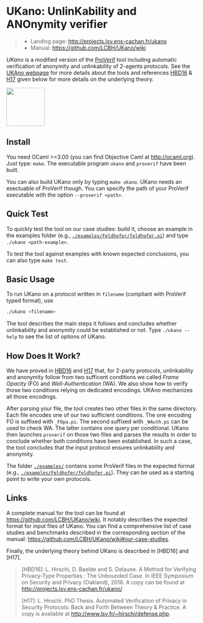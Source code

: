 # UKano: UnlinKability and ANOnymity verifier
> - Landing page: http://projects.lsv.ens-cachan.fr/ukano
> - Manual: https://github.com/LCBH/UKano/wiki

*UKano* is a modified version of the [ProVerif](http://proverif.inria.fr)
tool including automatic verification of anonymity and unlinkability of 2-agents protocols.
See the [UKAno webpage](http://projects.lsv.ens-cachan.fr/ukano/) for more details about the tools
and references [HBD16](#links) & [H17](#links) given below for more details on
the underlying theory.

<img align="center" src="http://projects.lsv.ens-cachan.fr/ukano/pictures/International_justice_and_privacy.jpg" width="100" />


## Install

You need OCaml >=3.00 (you can find Objective Caml at http://ocaml.org).
Just type: `make`.
The executable program `ukano` and `proverif` have been built.

You can also build UKano only by typing `make ukano`.
UKano needs an exectuable of ProVerif though. You can specify the path of
your ProVerif executable with the option `--proverif <path>`.


## Quick Test
To quickly test the tool on our case studies: build it, choose an example
in the examples folder (e.g., [`./examples/Feldhofer/feldhofer.pi`](./examples/Feldhofer/feldhofer.pi))
and type `./ukano <path-example>`.

To test the tool against examples with known expected conclusions, you can also type `make test`.


## Basic Usage
To run UKano on a protocol written in `filename` (compliant with ProVerif typed format), use
```bash
./ukano <filename>
```
The tool describes the main steps it follows and concludes whether unlinkability
and anonymity could be established or not. Type `./ukano --help` to see the list
of options of UKano.


## How Does It Work?
We have proved in [HBD16](#references) and [H17](#references) that, for 2-party protocols,
unlinkability and anonymity follow from two sufficent conditions we
called *Frame Opacity* (FO) and *Well-Authentication* (WA). We also show
how to verify those two conditions relying on dedicated encodings.
UKAno mechanizes all those encodings.

After parsing your file, the tool creates two other files in the same
directory. Each file encodes one of our two sufficient conditions. 
The one encoding FO is suffixed with `_FOpa.pi`. The second suffixed
with `_WAuth.pi` can be used to check WA. The latter contains one query
per conditional.
UKano then launches `proverif` on those two files and parses the results
in order to conclude whether both conditions have been established. In such
a case, the tool concludes that the input protocol ensures unlinkability and
anonymity.

The folder [`./examples/`](./examples) contains some ProVerif files in the expected
format (e.g., [`./examples/Feldhofer/feldhofer.pi`](./examples/Feldhofer/feldhofer.pi)). 
They can be used as a starting point to write your own protocols.


## Links

A complete manual for the tool can be found at https://github.com/LCBH/UKano/wiki. It notably
describes the expected format for input files of UKano.
You can find a comprehensive list of case studies and benchmarks described in the corresponding
section of the manual: https://github.com/LCBH/UKano/wiki#our-case-studies.


Finally, the underlying theory behind UKano is described in [HBD16] and [H17].


> [HBD16]: L. Hirschi, D. Baelde and S. Delaune.
>      A Method for Verifying Privacy-Type Properties : The Unbounded Case.
>      In IEEE Symposium on Security and Privacy (Oakland), 2016.
>      A copy can be found at http://projects.lsv.ens-cachan.fr/ukano/.
>
> [H17]: L. Hirschi.
>      PhD Thesis.
>	   Automated Verification of Privacy in Security Protocols:
>	   Back and Forth Between Theory & Practice.
>	   A copy is available at http://www.lsv.fr/~hirschi/defense.php.
